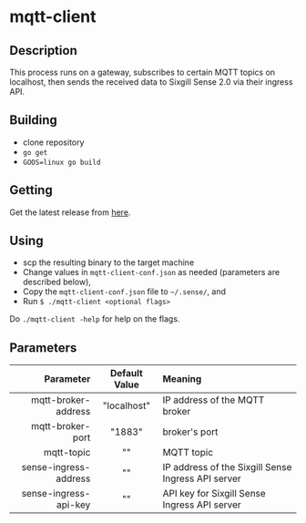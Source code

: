 # mqtt-client

## Description

This process runs on a gateway, subscribes to certain MQTT topics on localhost, then sends the received data to Sixgill Sense 2.0 via their ingress API.

## Building

- clone repository
- `go get`
- `GOOS=linux go build`

## Getting

Get the latest release from [here](https://github.com/sixgill/mqtt-client/releases).

## Using

- scp the resulting binary to the target machine
- Change values in `mqtt-client-conf.json` as needed (parameters are described below), 
- Copy the `mqtt-client-conf.json` file to `~/.sense/`, and 
- Run `$ ./mqtt-client <optional flags>`

Do `./mqtt-client -help` for help on the flags.

## Parameters 

| Parameter | Default Value | Meaning |
| --------: | :-----------: | :------ |
| mqtt-broker-address | "localhost" | IP address of the MQTT broker |
| mqtt-broker-port | "1883" | broker's port |
| mqtt-topic | "" | MQTT topic |
| sense-ingress-address | "" | IP address of the Sixgill Sense Ingress API server |
| sense-ingress-api-key | "" | API key for Sixgill Sense Ingress API server |

